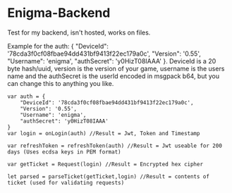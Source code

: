 # Enigma-Backend
Test for my backend, isn't hosted, works on files.

Example for the auth:
{
    "DeviceId": '78cda3f0cf08fbae94dd431bf9413f22ec179a0c',
    "Version": '0.55',
    "Username": 'enigma',
    "authSecret": 'y0HizT08IAAA'
}.
DeviceId is a 20 byte hash/uuid, version is the version of your game, username is the users name and the authSecret is the userId encoded in msgpack b64, but you can change this to anything you like.

```
var auth = {
    "DeviceId": '78cda3f0cf08fbae94dd431bf9413f22ec179a0c',
    "Version": '0.55',
    "Username": 'enigma',
    "authSecret": 'y0HizT08IAAA'
}
var login = onLogin(auth) //Result = Jwt, Token and Timestamp
```
```
var refreshToken = refreshToken(auth) //Result = Jwt useable for 200 days (Uses ecdsa keys in PEM format)
```
```
var getTicket = Request(login) //Result = Encrypted hex cipher
```
```
let parsed = parseTicket(getTicket,login) //Result = contents of ticket (used for validating requests)
```
